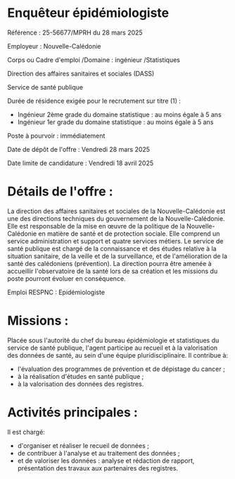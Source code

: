 # Enquêteur épidémiologiste

Référence : 25-56677/MPRH du 28 mars 2025

Employeur : Nouvelle-Calédonie

Corps ou Cadre d'emploi /Domaine : ingénieur /Statistiques

Direction des affaires sanitaires et sociales (DASS)

Service de santé publique

Durée de résidence exigée pour le recrutement sur titre (1) :

- Ingénieur 2ème grade du domaine statistique : au moins égale à 5 ans
- Ingénieur 1er grade du domaine statistique : au moins égale à 5 ans

Poste à pourvoir : immédiatement

Date de dépôt de l'offre : Vendredi 28 mars 2025

Date limite de candidature : Vendredi 18 avril 2025

# Détails de l'offre :

La direction des affaires sanitaires et sociales de la Nouvelle-Calédonie est une des directions techniques du gouvernement de la Nouvelle-Calédonie. Elle est responsable de la mise en œuvre de la politique de la Nouvelle-Calédonie en matière de santé et de protection sociale. Elle comprend un service administration et support et quatre services métiers. Le service de santé publique est chargé de la connaissance et des études relative à la situation sanitaire, de la veille et de la surveillance, et de l'amélioration de la santé des calédoniens (prévention). La direction pourra être amenée à accueillir l'observatoire de la santé lors de sa création et les missions du poste pourront évoluer en conséquence.

Emploi RESPNC : Epidémiologiste

# Missions :

Placée sous l'autorité du chef du bureau épidémiologie et statistiques du service de santé publique, l'agent participe au recueil et à la valorisation des données de santé, au sein d'une équipe pluridisciplinaire. Il contribue à:

- l'évaluation des programmes de prévention et de dépistage du cancer ;
- à la réalisation d'études en santé publique ;
- à la valorisation des données des registres.

# Activités principales :

Il est chargé:

- d'organiser et réaliser le recueil de données ;
- de contribuer à l'analyse et au traitement des données ;
- et de valoriser les données : analyse et rédaction de rapport, présentation des travaux aux partenaires des registres.